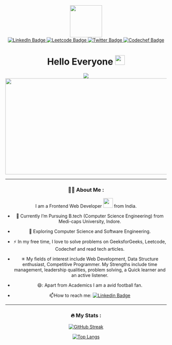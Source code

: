 <div id="header" align="center">
  <img src="https://media.giphy.com/media/M9gbBd9nbDrOTu1Mqx/giphy.gif" width="100"/>


<div id="badges">
  <a href="https://www.linkedin.com/in/amay-jain-6aa343225/">
    <img src="https://img.shields.io/badge/LinkedIn-blue?style=for-the-badge&logo=linkedin&logoColor=white" alt="LinkedIn Badge"/>
  </a>
  <a href="https://leetcode.com/monster_2002/">
    <img src="https://img.shields.io/badge/Leetcode-orange?style=for-the-badge&logo=leetcode&logoColor=white" alt="Leetcode Badge"/>
  </a>
  <a href="https://twitter.com/amayjain6">
    <img src="https://img.shields.io/badge/Twitter-lightblue?style=for-the-badge&logo=twitter&logoColor=white" alt="Twitter Badge"/>
  </a>
<a href="https://www.codechef.com/users/monster1911#">
    <img src="https://img.shields.io/badge/Codechef-brown?style=for-the-badge&logo=codechef&logoColor=white" alt="Codechef Badge"/>
  </a>
</div>

<a href="https://komarev.com/ghpvc/?username=jainamay19">
  <img src="https://komarev.com/ghpvc/?username=jainamay19112002&style=flat-square&color=blue" alt=""/>
  </a>
  
  
  
  
  <h1>
  Hello Everyone
  <img src="https://media.giphy.com/media/hvRJCLFzcasrR4ia7z/giphy.gif" width="30px"/>
</h1>
  </div>

<div align=center>
        <img src=[![Typing SVG](https://readme-typing-svg.herokuapp.com?font=ubuntu&lines=Hello+My+name+is+Amay;Student;Web+Developer;Competitive+Programmer;Data+Structure+Enthusiast;Problem+Solver)](https://git.io/typing-svg)alt="Headline" />
    </div>
    <div align=center>

<div align="center">
  <img src="https://media.giphy.com/media/dWesBcTLavkZuG35MI/giphy.gif" width="600" height="300"/>
</div>

---

### :man_technologist: About Me :
I am a Frontend Web Developer <img src="https://media.giphy.com/media/WUlplcMpOCEmTGBtBW/giphy.gif" width="30"> from India.
- :telescope: Currently I’m Pursuing B.tech (Computer Science Engineering) from Medi-caps University, Indore.

- :seedling: Exploring Computer Science and Software Engineering.

- :zap: In my free time, I love to solve problems on GeeksforGeeks, Leetcode, Codechef and read tech articles.

- ✳ My fields of interest include Web Development, Data Structure enthusiast, Competitive Programmer. My Strengths include time management, leadership qualities,          problem solving, a Quick learner and an active listener.
  
 - 😄: Apart from Academics I am a avid football fan.

- :mailbox:How to reach me: [![Linkedin Badge](https://img.shields.io/badge/Amay-blue?style=flat&logo=Linkedin&logoColor=white)](https://www.linkedin.com/in/amay-jain-6aa343225/)

---



### :fire: My Stats :
[![GitHub Streak](http://github-readme-streak-stats.herokuapp.com?user=jainamay19112002&theme=dark&background=000000)](https://git.io/streak-stats)

[![Top Langs](https://github-readme-stats.vercel.app/api/top-langs/?username=jainamay19112002&layout=compact&theme=vision-friendly-dark)](https://github.com/jainamay19112002/github-readme-stats)
